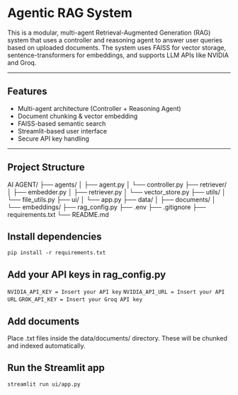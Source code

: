 # Agentic RAG System

This is a modular, multi-agent Retrieval-Augmented Generation (RAG) system that uses a controller and reasoning agent to answer user queries based on uploaded documents. The system uses FAISS for vector storage, sentence-transformers for embeddings, and supports LLM APIs like NVIDIA and Groq.

---

## Features

- Multi-agent architecture (Controller + Reasoning Agent)
- Document chunking & vector embedding
- FAISS-based semantic search
- Streamlit-based user interface
- Secure API key handling

---

## Project Structure

AI AGENT/
├── agents/
│   ├── agent.py
│   └── controller.py
├── retriever/
│   ├── embedder.py
│   ├── retriever.py
│   └── vector_store.py
├── utils/
│   └── file_utils.py
├── ui/
│   └── app.py
├── data/
│   ├── documents/
│   └── embeddings/
├── rag_config.py
├── .env
├── .gitignore
├── requirements.txt
└── README.md


## Install dependencies

```pip install -r requirements.txt```

## Add your API keys in rag_config.py

```NVIDIA_API_KEY = Insert your API key```
```NVIDIA_API_URL = Insert your API URL```
```GROK_API_KEY = Insert your Groq API key```

## Add documents

Place .txt files inside the data/documents/ directory. These will be chunked and indexed automatically.

## Run the Streamlit app

```streamlit run ui/app.py```

